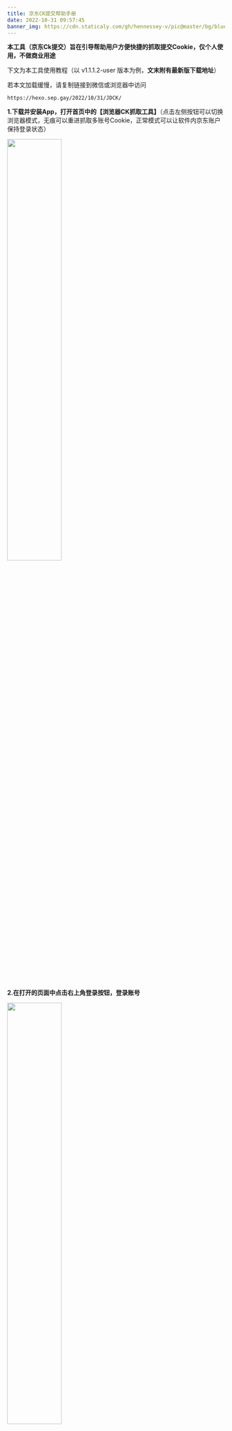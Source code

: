 ```yaml
---
title: 京东CK提交帮助手册
date: 2022-10-31 09:57:45
banner_img: https://cdn.staticaly.com/gh/hennessey-v/pic@master/bg/blue-lake-v1.jpg
---
```


**本工具（京东Ck提交）旨在引导帮助用户方便快捷的抓取提交Cookie，仅个人使用，不做商业用途**



下文为本工具使用教程（以 v1.1.1.2-user 版本为例，**文末附有最新版下载地址**）

若本文加载缓慢，请复制链接到微信或浏览器中访问


```Link
https://hexo.sep.gay/2022/10/31/JDCK/
```



**1.下载并安装App，打开首页中的【浏览器CK抓取工具】**（点击左侧按钮可以切换浏览器模式，无痕可以重进抓取多账号Cookie，正常模式可以让软件内京东账户保持登录状态）



<img src="https://cdn.staticaly.com/gh/hennessey-v/pic@master/img/30CCC760E812B2F1F1B40CC53EDA8FDC.png" width="50%" height="50%" algin="center">



**2.在打开的页面中点击右上角登录按钮，登录账号**

<img src="https://cdn.staticaly.com/gh/hennessey-v/pic@master/img/image.png" width="50%" height="50%" algin="center">

<img src="https://cdn.staticaly.com/gh/hennessey-v/pic@master/img/2B11B79F641FC095448226A06B4A308C.png" width="50%" height="50%" algin="center">

**3.登录成功后点击右上角上传按钮，进入提交页面。**

  **不了解参数作用的请勿随意修改参数，下方有具体的参数说明，如需修改，请仔细查看后修改！每  月更新一次足以**

  因为服务器原因，可能会出现提交缓慢，提交失败等情况，请耐心等待，通常这个时候我已经在尽      力修复了，一般半天内即可恢复正常

![](https://cdn.staticaly.com/gh/hennessey-v/pic@master/img/image%201.png)

![](https://cdn.staticaly.com/gh/hennessey-v/pic@master/img/image%202.png)



**PS：**

**本文链接** 
```Link
https://hexo.sep.gay/2022/10/31/JDCK/
```

**软件更新地址：**[https://vsop.lanzoub.com/b00q9rthe?password=f6js](https://vsop.lanzoub.com/b00q9rthe?password=f6js) **密码：**f6js

**其他问题详解** ：

[疑难解惑](https://flowus.cn/20e6c933-c671-43e6-81ff-6a3e97d9edf3)



**设置中的参数请勿修改，这里存放着抓取Cookie的京东接口地址，预防京东接口更换**

<img src="https://cdn.staticaly.com/gh/hennessey-v/pic@master/img/9A2066D1D97676ED2E2971246C7B7689.png" width="50%" height="50%" algin="center">





## **疑难解惑：**

U：怎么查看一天能获取多少京豆？

A：目前我采用的是WxPusher一对一推送方案，每个人都能收到自己的京豆资产推送

  但是需要在微信内关注公众号：[https://wxpusher.zjiecode.com/wxuser/?type=1&id=34389#/follow](https://wxpusher.zjiecode.com/wxuser/?type=1&id=34389#/follow) 关注后提醒管理员，我会在后台配置，成功后每天早6晚8会各收到一次推送提醒



